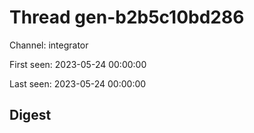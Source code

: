 # Thread gen-b2b5c10bd286
Channel: integrator

First seen: 2023-05-24 00:00:00

Last seen: 2023-05-24 00:00:00

## Digest


